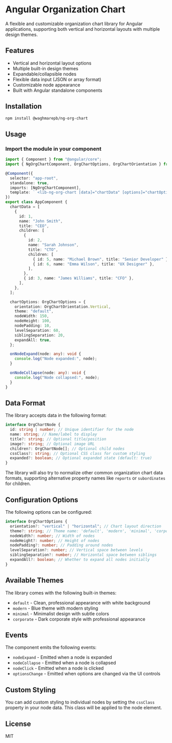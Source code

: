 # Angular Organization Chart

A flexible and customizable organization chart library for Angular applications, supporting both vertical and horizontal layouts with multiple design themes.

## Features

- Vertical and horizontal layout options
- Multiple built-in design themes
- Expandable/collapsible nodes
- Flexible data input (JSON or array format)
- Customizable node appearance
- Built with Angular standalone components

## Installation

```bash
npm install @waghmarepb/ng-org-chart
```

## Usage

### Import the module in your component

```typescript
import { Component } from "@angular/core";
import { NgOrgChartComponent, OrgChartOptions, OrgChartOrientation } from "@waghmarepb/ng-org-chart";

@Component({
  selector: "app-root",
  standalone: true,
  imports: [NgOrgChartComponent],
  template: ` <lib-ng-org-chart [data]="chartData" [options]="chartOptions" [showControls]="true" (nodeExpand)="onNodeExpand($event)" (nodeCollapse)="onNodeCollapse($event)"> </lib-ng-org-chart> `,
})
export class AppComponent {
  chartData = [
    {
      id: 1,
      name: "John Smith",
      title: "CEO",
      children: [
        {
          id: 2,
          name: "Sarah Johnson",
          title: "CTO",
          children: [
            { id: 5, name: "Michael Brown", title: "Senior Developer" },
            { id: 6, name: "Emma Wilson", title: "UX Designer" },
          ],
        },
        { id: 3, name: "James Williams", title: "CFO" },
      ],
    },
  ];

  chartOptions: OrgChartOptions = {
    orientation: OrgChartOrientation.Vertical,
    theme: "default",
    nodeWidth: 150,
    nodeHeight: 100,
    nodePadding: 10,
    levelSeparation: 60,
    siblingSeparation: 20,
    expandAll: true,
  };

  onNodeExpand(node: any): void {
    console.log("Node expanded:", node);
  }

  onNodeCollapse(node: any): void {
    console.log("Node collapsed:", node);
  }
}
```

## Data Format

The library accepts data in the following format:

```typescript
interface OrgChartNode {
  id: string | number; // Unique identifier for the node
  name: string; // Name/label to display
  title?: string; // Optional title/position
  image?: string; // Optional image URL
  children?: OrgChartNode[]; // Optional child nodes
  cssClass?: string; // Optional CSS class for custom styling
  expanded?: boolean; // Optional expanded state (default: true)
}
```

The library will also try to normalize other common organization chart data formats, supporting alternative property names like `reports` or `subordinates` for children.

## Configuration Options

The following options can be configured:

```typescript
interface OrgChartOptions {
  orientation?: "vertical" | "horizontal"; // Chart layout direction
  theme?: string; // Theme name: 'default', 'modern', 'minimal', 'corporate'
  nodeWidth?: number; // Width of nodes
  nodeHeight?: number; // Height of nodes
  nodePadding?: number; // Padding around nodes
  levelSeparation?: number; // Vertical space between levels
  siblingSeparation?: number; // Horizontal space between siblings
  expandAll?: boolean; // Whether to expand all nodes initially
}
```

## Available Themes

The library comes with the following built-in themes:

- `default` - Clean, professional appearance with white background
- `modern` - Blue theme with modern styling
- `minimal` - Minimalist design with subtle colors
- `corporate` - Dark corporate style with professional appearance

## Events

The component emits the following events:

- `nodeExpand` - Emitted when a node is expanded
- `nodeCollapse` - Emitted when a node is collapsed
- `nodeClick` - Emitted when a node is clicked
- `optionsChange` - Emitted when options are changed via the UI controls

## Custom Styling

You can add custom styling to individual nodes by setting the `cssClass` property in your node data. This class will be applied to the node element.

## License

MIT
